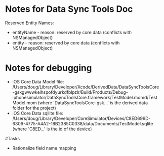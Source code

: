 
# Notes for Data Sync Tools Doc

Reserved Entity Names:
* entityName - reason: reserved by core data (conflicts with NSManagedObject)
* entity - reason: reserved by core data (conflicts with NSManagedObject)

# Notes for debugging

* iOS Core Data Model file: /Users/doug/Library/Developer/Xcode/DerivedData/DataSyncToolsCore-gskgwwwkeihspofdyurkdfblpzlr/Build/Products/Debug-iphonesimulator/DataSyncToolsCore.framework/TestModel.momd/TestModel.mom (where 'DataSyncToolsCore-gsk...' is the derived data folder for the project)
* iOS Core Data sqllite file: /Users/doug/Library/Developer/CoreSimulator/Devices/C8ED699D-6309-4775-A4A2-18B2385C0338/data/Documents/TestModel.sqlite (where 'C8ED...' is the id of the device)

#Tasks
* Rationalize field name mapping
